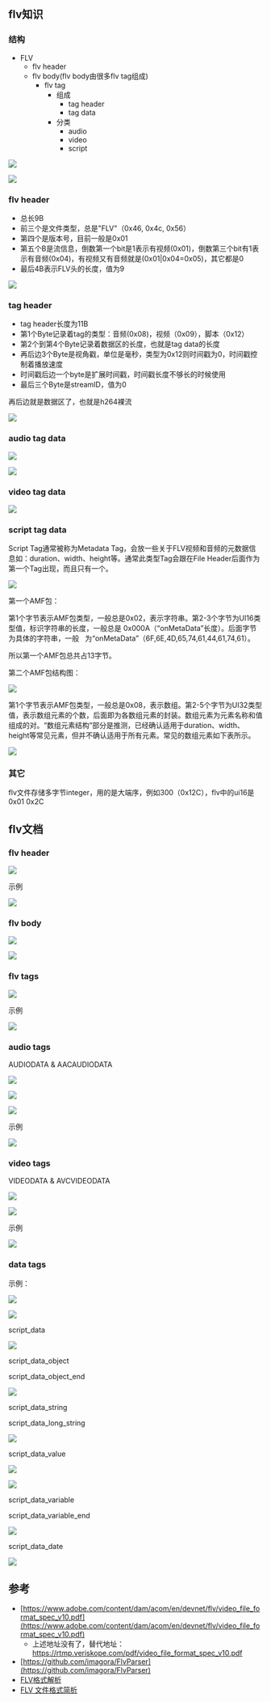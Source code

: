 ## flv知识

### 结构

- FLV
  - flv header
  - flv body(flv body由很多flv tag组成)
    - flv tag
      - 组成
        - tag header
        - tag data
      - 分类
        - audio
        - video
        - script

![](/static/images/2104/p002.webp)

![](/static/images/2206/p002.webp)

### flv header

- 总长9B
- 前三个是文件类型，总是"FLV"（0x46, 0x4c, 0x56）
- 第四个是版本号，目前一般是0x01
- 第五个B是流信息，倒数第一个bit是1表示有视频(0x01)，倒数第三个bit有1表示有音频(0x04)，有视频又有音频就是(0x01|0x04=0x05)，其它都是0
- 最后4B表示FLV头的长度，值为9

![](/static/images/2104/p001.webp)

### tag header

- tag header长度为11B
- 第1个Byte记录着tag的类型：音频(0x08)，视频（0x09），脚本（0x12）
- 第2个到第4个Byte记录着数据区的长度，也就是tag data的长度
- 再后边3个Byte是视角戳，单位是毫秒，类型为0x12则时间戳为0，时间戳控制着播放速度
- 时间戳后边一个byte是扩展时间戳，时间戳长度不够长的时候使用
- 最后三个Byte是streamID，值为0

再后边就是数据区了，也就是h264裸流

![](/static/images/2104/p003.webp)

### audio tag data

![](/static/images/2104/p004.webp)

![](/static/images/2104/p005.webp)

### video tag data

![](/static/images/2104/p006.webp)

### script tag data

Script Tag通常被称为Metadata Tag，会放一些关于FLV视频和音频的元数据信息如：duration、width、height等。通常此类型Tag会跟在File Header后面作为第一个Tag出现，而且只有一个。

![](/static/images/2104/p007.webp)

第一个AMF包：

第1个字节表示AMF包类型，一般总是0x02，表示字符串。第2-3个字节为UI16类型值，标识字符串的长度，一般总是 0x000A（“onMetaData”长度）。后面字节为具体的字符串，一般   为“onMetaData”（6F,6E,4D,65,74,61,44,61,74,61）。

所以第一个AMF包总共占13字节。

第二个AMF包结构图：

![](/static/images/2104/p008.webp)

第1个字节表示AMF包类型，一般总是0x08，表示数组。第2-5个字节为UI32类型值，表示数组元素的个数，后面即为各数组元素的封装。数组元素为元素名称和值组成的对。“数组元素结构”部分是推测，已经确认适用于duration、width、height等常见元素，但并不确认适用于所有元素。常见的数组元素如下表所示。

![](/static/images/2104/p009.webp)
### 其它

flv文件存储多字节integer，用的是大端序，例如300（0x12C），flv中的ui16是0x01 0x2C

## flv文档

### flv header

![](/static/images/2103/p001.png)

示例

![](/static/images/2103/p002.png)

### flv body

![](/static/images/2103/p003.png)

![](/static/images/2103/p004.png)

### flv tags

![](/static/images/2103/p005.png)

示例

![](/static/images/2103/p006.png)

### audio tags

AUDIODATA & AACAUDIODATA

![](/static/images/2103/p007.png)

![](/static/images/2103/p008.png)

![](/static/images/2103/p009.png)

示例

![](/static/images/2103/p006.png)

### video tags

VIDEODATA & AVCVIDEODATA

![](/static/images/2103/p010.png)

![](/static/images/2103/p011.png)

示例

![](/static/images/2103/p012.png)

### data tags

示例：

![](/static/images/2103/p020.png)

![](/static/images/2103/p021.png)

script_data

![](/static/images/2103/p013.png)

script_data_object

script_data_object_end

![](/static/images/2103/p014.png)

script_data_string

script_data_long_string

![](/static/images/2103/p015.png)

script_data_value

![](/static/images/2103/p016.png)

![](/static/images/2103/p017.png)

script_data_variable

script_data_variable_end

![](/static/images/2103/p018.png)

script_data_date

![](/static/images/2103/p019.png)


## 参考

- [https://www.adobe.com/content/dam/acom/en/devnet/flv/video_file_format_spec_v10.pdf](https://www.adobe.com/content/dam/acom/en/devnet/flv/video_file_format_spec_v10.pdf)
  - 上述地址没有了，替代地址：https://rtmp.veriskope.com/pdf/video_file_format_spec_v10.pdf
- [https://github.com/imagora/FlvParser](https://github.com/imagora/FlvParser)
- [FLV格式解析](https://www.jianshu.com/p/9a3459dc7b9a)
- [FLV 文件格式简析](https://www.jianshu.com/p/74a13250fa1b)
